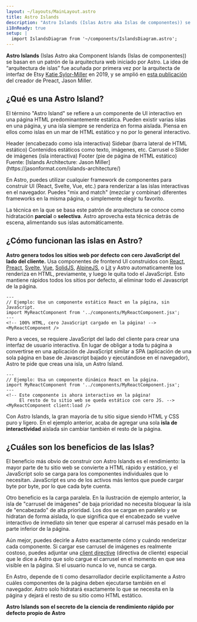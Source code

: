 ```yaml
---
layout: ~/layouts/MainLayout.astro
title: Astro Islands 
description: "Astro Islands (Islas Astro aka Islas de componentes)) se basan en un patrón de la arquitectura web iniciado por Astro. La idea de “arquitectura de islas” fue acuñada por primera vez por la arquitecta de interfaz de Etsy, Katie Sylor-Miller, en 2019 y fue ampliada por el creador de Preact, Jason Miller."
i18nReady: true
setup: |
  import IslandsDiagram from '~/components/IslandsDiagram.astro';
---
```


**Astro Islands** (Islas Astro aka Component Islands (Islas de componentes)) se basan en un patrón de la arquitectura web iniciado por Astro. La idea de “arquitectura de islas” fue acuñada por primera vez por la arquitecta de interfaz de Etsy [Katie Sylor-Miller](https://twitter.com/ksylor) en 2019, y se amplió en [esta publicación](https://jasonformat.com/islands-architecture/) del creador de Preact, Jason Miller.

## ¿Qué es una Astro Island?

El término "Astro Island" se refiere a un componente de UI interactivo en una página HTML predominantemente estática. Pueden existir varias islas en una página, y una isla siempre se renderiza en forma aislada. Piensa en ellos como islas en un mar de HTML estático y no por lo general interactivo.

<IslandsDiagram>
    <Fragment slot="headerApp">Header (encabezado como isla interactiva)</Fragment>
    <Fragment slot="sidebarApp">Sidebar (barra lateral de HTML estático)</Fragment>
    <Fragment slot="main">
        Contenidos estáticos como texto, imágenes, etc.
    </Fragment>
    <Fragment slot="carouselApp">Carrusel o Slider de imágenes (isla interactiva)</Fragment>
    <Fragment slot="footer">Footer (pie de página de HTML estático)</Fragment>
    <Fragment slot="source">Fuente: [Islands Architecture: Jason Miller](https://jasonformat.com/islands-architecture/)</Fragment>
</IslandsDiagram>

En Astro, puedes utilizar cualquier framework de componentes para construir UI (React, Svelte, Vue, etc.) para renderizar a las islas interactivas en el navegador. Puedes "mix and match" (mezclar y combinar) diferentes frameworks en la misma página, o simplemente elegir tu favorito.

La técnica en la que se basa este patrón de arquitectura se conoce como hidratación **parcial** o **selectiva**. Astro aprovecha esta técnica detrás de escena, alimentando sus islas automáticamente.

## ¿Cómo funcionan las islas en Astro?

**Astro genera todos los sitios web por defecto con cero JavaScript del lado del cliente.** Usa componentes de frontend UI construidos con [React](https://reactjs.org/), [Preact](https://preactjs.com/), [Svelte](https://svelte.dev/), [Vue](https://vuejs.org/), [SolidJS](https://www.solidjs.com/), [AlpineJS](https://alpinejs.dev/), o [Lit](https://lit.dev/) y Astro automaticamente los renderiza en HTML, previamente, y luego le quita todo el JavaScript. Esto mantiene rápidos todos los sitios por defecto, al eliminar todo el Javascript de la página.

```astro title="src/pages/index.astro"
---
// Ejemplo: Use un componente estático React en la página, sin JavaScript.
import MyReactComponent from '../components/MyReactComponent.jsx';
---
<!-- 100% HTML, cero JavaScript cargado en la página! -->
<MyReactComponent />
```

Pero a veces, se requiere JavaScript del lado del cliente para crear una interfaz de usuario interactiva. En lugar de obligar a toda tu página a convertirse en una aplicación de JavaScript similar a SPA (aplicación de una sola página en base de Javascript bajado y ejecutándose en el navegador), Astro te pide que creas una isla, un Astro Island.

```astro title="src/pages/index.astro" ins="client:load"
---
// Ejemplo: Usa un componente dinámico React en la página.
import MyReactComponent from '../components/MyReactComponent.jsx';
---
<!-- Este componente is ahora interactivo en la página! 
     El resto de tu sitio web se queda estático con cero JS. -->
<MyReactComponent client:load />
```

Con Astro Islands, la gran mayoría de tu sitio sigue siendo HTML y CSS puro y ligero. En el ejemplo anterior, acaba de agregar una sola **isla de interactividad** aislada sin cambiar también el resto de la página.

## ¿Cuáles son los beneficios de las Islas?

El beneficio más obvio de construir con Astro Islands es el rendimiento: la mayor parte de tu sitio web se convierte a HTML rápido y estático, y el JavaScript solo se carga para los componentes individuales que lo necesitan. JavaScript es uno de los activos más lentos que puede cargar byte por byte, por lo que cada byte cuenta.

Otro beneficio es la carga paralela. En la ilustración de ejemplo anterior, la isla de "carrusel de imágenes" de baja prioridad no necesita bloquear la isla de "encabezado" de alta prioridad. Los dos se cargan en paralelo y se hidratan de forma aislada, lo que significa que el encabezado se vuelve interactivo de inmediato sin tener que esperar al carrusel más pesado en la parte inferior de la página.

Aún mejor, puedes decirle a Astro exactamente cómo y cuándo renderizar cada componente. Si cargar ese carrusel de imágenes es realmente costoso, puedes adjuntar una [client directive](/es/reference/directives-reference/#client-directives) (directiva de cliente) especial que le dice a Astro que solo cargue el carrusel en el momento en que sea visible en la página. Si el usuario nunca lo ve, nunca se carga.

En Astro, depende de ti como desarrollador decirle explícitamente a Astro cuáles componentes de la página deben ejecutarse también en el navegador. Astro solo hidratará exactamente lo que se necesita en la página y dejará el resto de su sitio como HTML estático.

**Astro Islands son el secreto de la ciencia de rendimiento rápido por defecto propio de Astro**

